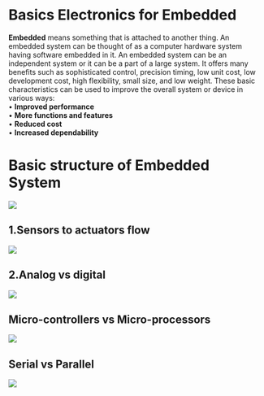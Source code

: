 # Basics Electronics for Embedded
**Embedded** means something that is attached to another thing. An embedded system can be thought of as a computer hardware system having software embedded in it. An embedded system can be an independent system or it can be a part of a large system. It offers many benefits such as sophisticated control, precision timing, low unit cost, low development cost, high flexibility, small size, and low weight. These basic characteristics can be used to improve the overall system or device in various ways:     
• **Improved performance**         
• **More functions and features**   
• **Reduced cost**   
• **Increased dependability**  
# Basic structure of Embedded System
![](https://www.electronicsforu.com/wp-contents/uploads/2016/07/jaiar21.png)
## 1.Sensors to actuators flow
![](https://bridgera.com//wp-content/uploads/2017/06/sensor_actuator_graphicssec1_pg16.jpg)
## 2.Analog vs digital
![](https://cdn1.byjus.com/wp-content/uploads/2018/11/physics/2016/11/25112340/Analog-and-Digital.png)
## Micro-controllers vs Micro-processors
![](https://image.slidesharecdn.com/arduino4makers-workshopgio-day1session2-cerfeda-151121095037-lva1-app6892/95/workshop-arduino-for-makers-strumenti-hardware-per-la-prototipazione-elettronica-16-638.jpg?cb=1448281182)
## Serial vs Parallel
![](https://upload.wikimedia.org/wikipedia/commons/a/a6/Parallel_and_Serial_Transmission.gif)
